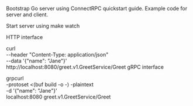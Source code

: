 
Bootstrap Go server using ConnectRPC quickstart guide.
Example code for server and client.

Start server using make watch

HTTP interface

curl \
    --header "Content-Type: application/json" \
    --data '{"name": "Jane"}' \
    http://localhost:8080/greet.v1.GreetService/Greet
gRPC interface

grpcurl \
    -protoset <(buf build -o -) -plaintext \
    -d '{"name": "Jane"}' \
    localhost:8080 greet.v1.GreetService/Greet
